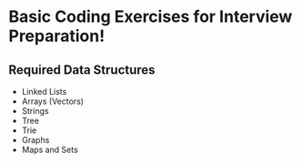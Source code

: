 # Basic Coding Exercises for Interview Preparation!

## Required Data Structures

- Linked Lists
- Arrays (Vectors)
- Strings
- Tree
- Trie
- Graphs
- Maps and Sets
